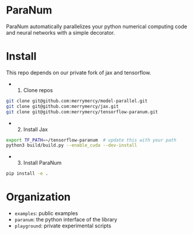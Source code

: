 ParaNum
=======
ParaNum automatically parallelizes your python numerical computing code and neural networks
with a simple decorator.


Install
=======
This repo depends on our private fork of jax and tensorflow.

- 1. Clone repos
```bash
git clone git@github.com:merrymercy/model-parallel.git
git clone git@github.com:merrymercy/jax.git
git clone git@github.com:merrymercy/tensorflow-paranum.git
```

- 2. Install Jax
```bash
export TF_PATH=~/tensorflow-paranum  # update this with your path
python3 build/build.py --enable_cuda --dev-install
```

- 3. Install ParaNum
```bash
pip install -e .
```

Organization
============
- `examples`: public examples
- `paranum`: the python interface of the library
- `playground`: private experimental scripts

